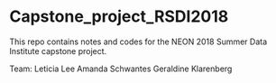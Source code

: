 # Capstone_project_RSDI2018

This repo contains notes and codes for the NEON 2018 Summer Data Institute capstone project.

Team:
Leticia Lee
Amanda Schwantes
Geraldine Klarenberg
